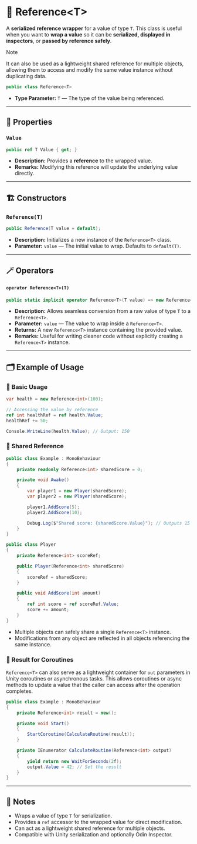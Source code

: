 # 🧩 Reference&lt;T&gt;

A **serialized reference wrapper** for a value of type `T`. This class is useful when you want to **wrap a value** so it
can be **serialized, displayed in inspectors**, or **passed by reference safely**.

> [!NOTE]
> It can also be used as a lightweight shared reference for multiple objects, allowing them to access and modify the
> same value instance without duplicating data.

```csharp
public class Reference<T>
```
- **Type Parameter:** `T` — The type of the value being referenced.

---

## 🔑 Properties

### `Value`

```csharp
public ref T Value { get; }
```

- **Description:** Provides a **reference** to the wrapped value.
- **Remarks:** Modifying this reference will update the underlying value directly.

---

## 🏗️ Constructors

### `Reference(T)`

```csharp
public Reference(T value = default);
```

- **Description:** Initializes a new instance of the `Reference<T>` class.
- **Parameter:** `value` — The initial value to wrap. Defaults to `default(T)`.

---

## 🪄 Operators

#### `operator Reference<T>(T)`

```csharp
public static implicit operator Reference<T>(T value) => new Reference<T>(value);
```

- **Description:** Allows seamless conversion from a raw value of type `T` to a `Reference<T>`.
- **Parameter:** `value` — The value to wrap inside a `Reference<T>`.
- **Returns:** A new `Reference<T>` instance containing the provided value.
- **Remarks:** Useful for writing cleaner code without explicitly creating a `Reference<T>` instance.

---

## 🗂 Example of Usage

### 🔹 Basic Usage

```csharp
var health = new Reference<int>(100);

// Accessing the value by reference
ref int healthRef = ref health.Value;
healthRef += 50;

Console.WriteLine(health.Value); // Output: 150
```

### 🔹 Shared Reference

```csharp
public class Example : MonoBehaviour
{
    private readonly Reference<int> sharedScore = 0;

    private void Awake()
    {
        var player1 = new Player(sharedScore);
        var player2 = new Player(sharedScore);

        player1.AddScore(5);
        player2.AddScore(10);

        Debug.Log($"Shared score: {sharedScore.Value}"); // Outputs 15
    }
}

public class Player
{
    private Reference<int> scoreRef;

    public Player(Reference<int> sharedScore)
    {
        scoreRef = sharedScore;
    }

    public void AddScore(int amount)
    {
        ref int score = ref scoreRef.Value;
        score += amount;
    }
}
```

- Multiple objects can safely share a single `Reference<T>` instance.
- Modifications from any object are reflected in all objects referencing the same instance.

### 🔹 Result for Coroutines

`Reference<T>` can also serve as a lightweight container for `out` parameters in Unity coroutines or asynchronous tasks.
This allows coroutines or async methods to update a value that the caller can access after the operation completes.

```csharp
public class Example : MonoBehaviour
{
    private Reference<int> result = new();

    private void Start()
    {
        StartCoroutine(CalculateRoutine(result));
    }

    private IEnumerator CalculateRoutine(Reference<int> output)
    {
        yield return new WaitForSeconds(2f);
        output.Value = 42; // Set the result
    }
}
```

---

## 📝 Notes

- Wraps a value of type `T` for serialization.
- Provides a `ref` accessor to the wrapped value for direct modification.
- Can act as a lightweight shared reference for multiple objects.
- Compatible with Unity serialization and optionally Odin Inspector.